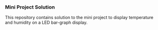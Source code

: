 ### Mini Project Solution

This repository contains solution to the mini project to display temperature and humidity on a LED bar-graph display.
